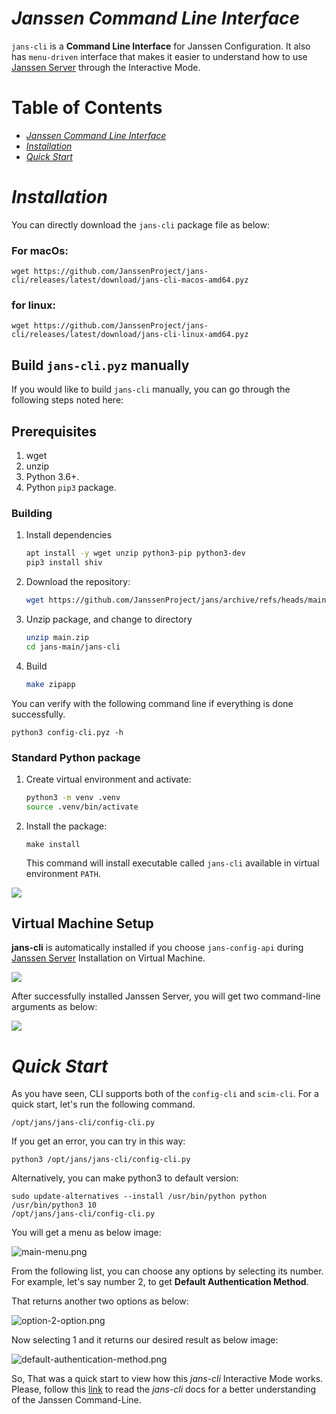 # _Janssen Command Line Interface_
`jans-cli` is a **Command Line Interface** for Janssen Configuration. It also has `menu-driven` interface that makes it easier to understand how to use [Janssen Server](https://github.com/JanssenProject/home) through the Interactive Mode.

Table of Contents
=================

   * [<em>Janssen Command Line Interface</em>](#janssen-command-line-interface)
   * [<em>Installation</em>](#installation)
   * [<em>Quick Start</em>](#quick-start)

# _Installation_

You can directly download the `jans-cli` package file as below:

### For macOs:

```
wget https://github.com/JanssenProject/jans-cli/releases/latest/download/jans-cli-macos-amd64.pyz
```

### for linux:

```
wget https://github.com/JanssenProject/jans-cli/releases/latest/download/jans-cli-linux-amd64.pyz
```

## Build `jans-cli.pyz` manually

If you would like to build `jans-cli` manually, you can go through the following steps noted here:

## Prerequisites
1. wget
1. unzip
1. Python 3.6+.
1. Python `pip3` package.

### Building 

1. Install dependencies

    ```sh
    apt install -y wget unzip python3-pip python3-dev
    pip3 install shiv
    ```

2. Download the repository:

    ```sh
    wget https://github.com/JanssenProject/jans/archive/refs/heads/main.zip
    ```

3. Unzip package, and change to directory

    ```sh
    unzip main.zip
    cd jans-main/jans-cli
    ```

4. Build

    ```sh
    make zipapp
    ```

You can verify with the following command line if everything is done successfully.

```
python3 config-cli.pyz -h
```


### Standard Python package

1.  Create virtual environment and activate:

    ```sh
    python3 -m venv .venv
    source .venv/bin/activate
    ```

1.  Install the package:

    ```
    make install
    ```

    This command will install executable called `jans-cli` available in virtual environment `PATH`.


![](../docs/assets/user/using-jans-cli/images/image-build-jans-cli-pyz-manually-03042021.png)


## Virtual Machine Setup

**jans-cli** is automatically installed if you choose `jans-config-api` during [Janssen Server](https://github.com/JanssenProject/home/blob/main/development.md#install-janssen-into-vm) Installation on Virtual Machine. 

![](../docs/assets/user/using-jans-cli/images/image-jans-config-api-03042021.png)

After successfully installed Janssen Server, you will get two command-line arguments as below:

![](../docs/assets/user/using-jans-cli/images/image-installed-03042021.png)

# _Quick Start_

As you have seen, CLI supports both of the `config-cli` and `scim-cli`. For a quick start, let's run the following command.

```
/opt/jans/jans-cli/config-cli.py
```
If you get an error, you can try in this way:

```
python3 /opt/jans/jans-cli/config-cli.py
```

Alternatively, you can make python3 to default version:
```
sudo update-alternatives --install /usr/bin/python python /usr/bin/python3 10
/opt/jans/jans-cli/config-cli.py
```

You will get a menu as below image:

![main-menu.png](../docs/assets/user/using-jans-cli/images/image-im-main-03042021.png)

From the following list, you can choose any options by selecting its number. For example, let's say number 2,
to get **Default Authentication Method**.

That returns another two options as below:

![option-2-option.png](../docs/assets/user/using-jans-cli/images/image-im-default-auth-02-03042021.png)

Now selecting 1 and it returns our desired result as below image:

![default-authentication-method.png](../docs/assets/user/using-jans-cli/images/image-im-cur-default-auth-03042021.png)

So, That was a quick start to view how this _jans-cli_ Interactive Mode works. Please, follow this [link](docs) to read the _jans-cli_ docs for a better understanding of the Janssen Command-Line.
